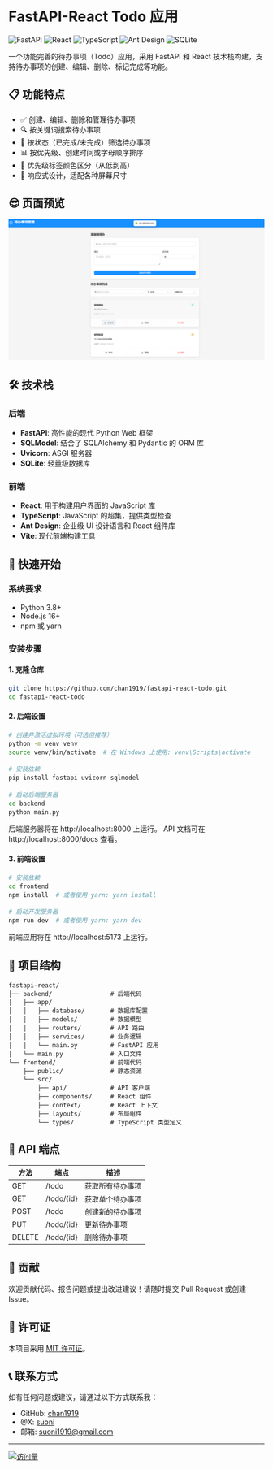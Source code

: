 # FastAPI-React Todo 应用

![FastAPI](https://img.shields.io/badge/FastAPI-005571?style=for-the-badge&logo=fastapi)
![React](https://img.shields.io/badge/React-61DAFB?style=for-the-badge&logo=react&logoColor=black)
![TypeScript](https://img.shields.io/badge/TypeScript-007ACC?style=for-the-badge&logo=typescript&logoColor=white)
![Ant Design](https://img.shields.io/badge/Ant%20Design-0170FE?style=for-the-badge&logo=ant-design&logoColor=white)
![SQLite](https://img.shields.io/badge/SQLite-003B57?style=for-the-badge&logo=sqlite&logoColor=white)

一个功能完善的待办事项（Todo）应用，采用 FastAPI 和 React 技术栈构建，支持待办事项的创建、编辑、删除、标记完成等功能。

## 📋 功能特点

- ✅ 创建、编辑、删除和管理待办事项
- 🔍 按关键词搜索待办事项
- 🔄 按状态（已完成/未完成）筛选待办事项
- 📊 按优先级、创建时间或字母顺序排序
- 🌈 优先级标签颜色区分（从低到高）
- 📱 响应式设计，适配各种屏幕尺寸

## 😎 页面预览

![alt text](./Document/img/image.png)

## 🛠️ 技术栈

### 后端

- **FastAPI**: 高性能的现代 Python Web 框架
- **SQLModel**: 结合了 SQLAlchemy 和 Pydantic 的 ORM 库
- **Uvicorn**: ASGI 服务器
- **SQLite**: 轻量级数据库

### 前端

- **React**: 用于构建用户界面的 JavaScript 库
- **TypeScript**: JavaScript 的超集，提供类型检查
- **Ant Design**: 企业级 UI 设计语言和 React 组件库
- **Vite**: 现代前端构建工具

## 🚀 快速开始

### 系统要求

- Python 3.8+
- Node.js 16+
- npm 或 yarn

### 安装步骤

#### 1. 克隆仓库

```bash
git clone https://github.com/chan1919/fastapi-react-todo.git
cd fastapi-react-todo
```

#### 2. 后端设置

```bash
# 创建并激活虚拟环境（可选但推荐）
python -m venv venv
source venv/bin/activate  # 在 Windows 上使用: venv\Scripts\activate

# 安装依赖
pip install fastapi uvicorn sqlmodel

# 启动后端服务器
cd backend
python main.py
```

后端服务器将在 http://localhost:8000 上运行。
API 文档可在 http://localhost:8000/docs 查看。

#### 3. 前端设置

```bash
# 安装依赖
cd frontend
npm install  # 或者使用 yarn: yarn install

# 启动开发服务器
npm run dev  # 或者使用 yarn: yarn dev
```

前端应用将在 http://localhost:5173 上运行。

## 📝 项目结构

```
fastapi-react/
├── backend/                # 后端代码
│   ├── app/
│   │   ├── database/       # 数据库配置
│   │   ├── models/         # 数据模型
│   │   ├── routers/        # API 路由
│   │   ├── services/       # 业务逻辑
│   │   └── main.py         # FastAPI 应用
│   └── main.py             # 入口文件
└── frontend/               # 前端代码
    ├── public/             # 静态资源
    └── src/
        ├── api/            # API 客户端
        ├── components/     # React 组件
        ├── context/        # React 上下文
        ├── layouts/        # 布局组件
        └── types/          # TypeScript 类型定义

```

## 🔄 API 端点

| 方法   | 端点       | 描述             |
| ------ | ---------- | ---------------- |
| GET    | /todo      | 获取所有待办事项 |
| GET    | /todo/{id} | 获取单个待办事项 |
| POST   | /todo      | 创建新的待办事项 |
| PUT    | /todo/{id} | 更新待办事项     |
| DELETE | /todo/{id} | 删除待办事项     |

## 🤝 贡献

欢迎贡献代码、报告问题或提出改进建议！请随时提交 Pull Request 或创建 Issue。

## 📄 许可证

本项目采用 [MIT 许可证](LICENSE)。

## 📞 联系方式

如有任何问题或建议，请通过以下方式联系我：

- GitHub: [chan1919](https://github.com/chan1919)
- @X: [ suoni](https://x.com/czyncu)
- 邮箱: suoni1919@gmail.com

---

[![访问量](https://api.visitorbadge.io/api/visitors?path=https://github.com/chan1919/fastapi-react-todo)](https://github.com/chan1919/fastapi-react-todo)
